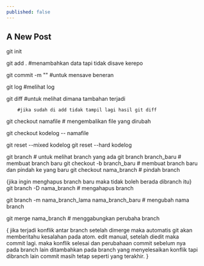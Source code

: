 ```yaml
---
published: false
---
```

## A New Post
git init

git add . #menambahkan data tapi tidak disave kerepo

git commit -m "" #untuk mensave beneran

git log #melihat log

git diff #untuk melihat dimana tambahan terjadi

        #jika sudah di add tidak tampil lagi hasil git diff
        
git checkout namafile # mengembalikan file yang dirubah

git checkout kodelog -- namafile

git reset --mixed kodelog 
git reset --hard kodelog

git branch # untuk melihat branch yang ada
git branch branch_baru # membuat branch baru 
git checkout -b branch_baru # membuat branch baru dan pindah ke yang baru
git checkout nama_branch # pindah branch

{jika ingin menghapus branch baru maka tidak boleh berada dibranch itu}
git branch -D nama_branch # mengahapus branch

git branch -m nama_branch_lama nama_branch_baru # mengubah nama branch

git merge nama_branch # menggabungkan perubaha branch

{ 
    jika terjadi konflik antar branch setelah dimerge
    maka automatis git akan memberitahu kesalahan pada atom.
    edit manual, setelah diedit maka commit lagi. maka konflik selesai dan perubahaan 
    commit sebelum nya pada branch lain ditambahkan pada branch yang menyelesaikan
    konflik tapi dibranch lain commit masih tetap seperti yang terakhir.
}

